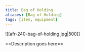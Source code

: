 ```yaml
---
title: Bag of Holding
aliases: [Bag of Holding]
tags: [item, equipment]
---
```

![[afr-240-bag-of-holding.jpg|500]]

==Description goes here==